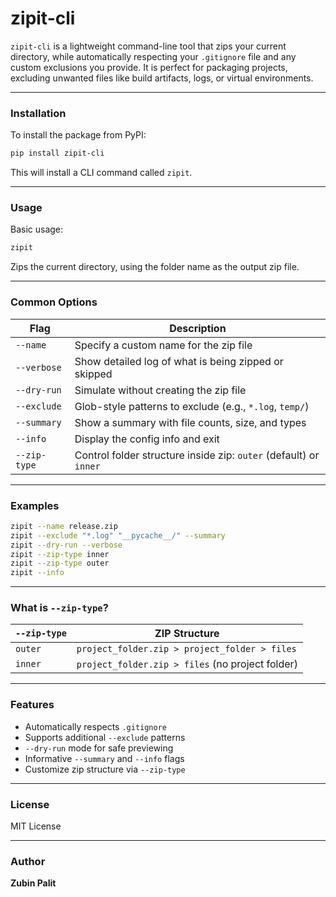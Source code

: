 # zipit-cli

`zipit-cli` is a lightweight command-line tool that zips your current directory, while automatically respecting your `.gitignore` file and any custom exclusions you provide. It is perfect for packaging projects, excluding unwanted files like build artifacts, logs, or virtual environments.

---

### Installation

To install the package from PyPI:

```bash
pip install zipit-cli
```

This will install a CLI command called `zipit`.

---

### Usage

Basic usage:

```bash
zipit
```

Zips the current directory, using the folder name as the output zip file.

---

### Common Options

| Flag             | Description |
|------------------|-------------|
| `--name`         | Specify a custom name for the zip file |
| `--verbose`      | Show detailed log of what is being zipped or skipped |
| `--dry-run`      | Simulate without creating the zip file |
| `--exclude`      | Glob-style patterns to exclude (e.g., `*.log`, `temp/`) |
| `--summary`      | Show a summary with file counts, size, and types |
| `--info`         | Display the config info and exit |
| `--zip-type`     | Control folder structure inside zip: `outer` (default) or `inner` |

---

### Examples

```bash
zipit --name release.zip
zipit --exclude "*.log" "__pycache__/" --summary
zipit --dry-run --verbose
zipit --zip-type inner
zipit --zip-type outer
zipit --info
```

---

### What is `--zip-type`?

| `--zip-type` | ZIP Structure                                      |
|--------------|----------------------------------------------------|
| `outer`      | `project_folder.zip > project_folder > files`      |
| `inner`      | `project_folder.zip > files` (no project folder)   |

---

### Features

- Automatically respects `.gitignore`
- Supports additional `--exclude` patterns
- `--dry-run` mode for safe previewing
- Informative `--summary` and `--info` flags
- Customize zip structure via `--zip-type`

---

### License

MIT License

---

### Author

**Zubin Palit**
